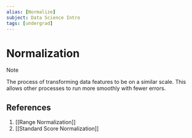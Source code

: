 ```yaml
---
alias: [Normalize]
subject: Data Science Intro
tags: [undergrad]
---
```

# Normalization


> [!note]
> The process of transforming data features to be on a similar scale. This allows other processes to run more smoothly with fewer errors.

## References
1. [[Range Normalization]]
2. [[Standard Score Normalization]]